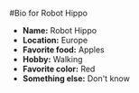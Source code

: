 #Bio for Robot Hippo

- **Name:** Robot Hippo
- **Location:** Europe
- **Favorite food:** Apples
- **Hobby:** Walking
- **Favorite color:** Red
- **Something else:** Don't know
